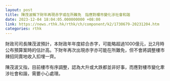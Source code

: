 ```yaml
---
layout: post
title: 陳茂波稱下財年再現赤字或在所難免　指應對樓市變化涉社會和諧
date: 2023-12-04 18:04:05.000000000 +08:00
link: https://news.rthk.hk/rthk/ch/component/k2/1730679-20231204.htm
categories: rthk
---
```


財政司司長陳茂波預計，本財政年年度綜合赤字，可能略超過1000億元，比2月時公布預算案時的估計高。下財年再次出現赤字亦可能在所難免，但不會將調整樓市辣招同賣地收入扣埋一齊。

陳茂波又指，目前樓市有序調整，認為大升或大跌都並非好事，而應對樓市變化牽涉社會和諧，需要小心處理。
